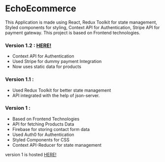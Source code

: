 # EchoEcommerce

This Application is made using React, Redux Toolkit for state management, Styled components for styling, Context API for Authentication, Stripe API for payment gateway. This project is based on Frontend technologies.

### Version 1.2 : [HERE!](https://echoecommerce-rushabh.netlify.app/)

- Context API for Authentication
- Used Stripe for dummy payment Integration
- Now uses static data for products

### Version 1.1 :

- Used Redux Toolkit for better state management
- API integrated with the help of json-server.

### Version 1 :

- Based on Frontend Technologies
- API for fetching Products Data
- Firebase for storing contact form data
- Used Auth0 for Authentication
- Styled Components for CSS
- Context API-Reducer for state management

version 1 is hosted [HERE!](https://echoecommerce-rushabh-v1.netlify.app/)
